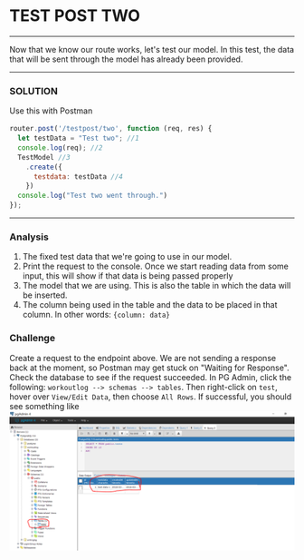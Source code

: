 # TEST POST TWO
---

Now that we know our route works, let's test our model. In this test, the data that will be sent through the model has already been provided.
<hr>



### SOLUTION
Use this with Postman

```js
router.post('/testpost/two', function (req, res) {
  let testData = "Test two"; //1
  console.log(req); //2
  TestModel //3
    .create({
      testdata: testData //4
    })
  console.log("Test two went through.")
});
```

<hr >

### Analysis

1. The fixed test data that we're going to use in our model.
2. Print the request to the console. Once we start reading data from some input, this will show if that data is being passed properly
3. The model that we are using. This is also the table in which the data will be inserted.
4. The column being used in the table and the data to be placed in that column. In other words: `{column: data}`

### Challenge
Create a request to the endpoint above. We are not sending a response back at the moment, so Postman may get stuck on "Waiting for Response". Check the database to see if the request succeeded. In PG Admin, click the following: `workoutlog --> schemas --> tables`. Then right-click on `test`, hover over `View/Edit Data`, then choose `All Rows`. If successful, you should see something like
![this](../assets/02-testdatapg.PNG)
